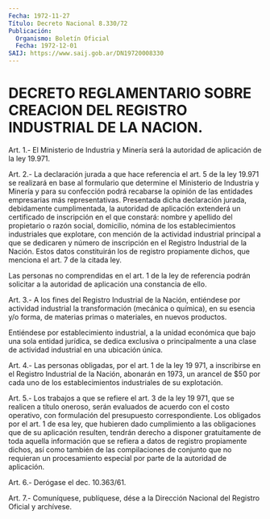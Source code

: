 ```yaml
---
Fecha: 1972-11-27
Título: Decreto Nacional 8.330/72
Publicación:
  Organismo: Boletín Oficial
  Fecha: 1972-12-01
SAIJ: https://www.saij.gob.ar/DN19720008330
---
```

# DECRETO REGLAMENTARIO SOBRE CREACION DEL REGISTRO INDUSTRIAL DE LA NACION.

<a id="1"></a>
Art. 1.- El Ministerio de Industria y Minería será la autoridad de aplicación de la ley 19.971.

<a id="2"></a>
Art. 2.- La declaración jurada a que hace referencia el art. 5 de la  ley  19.971 se realizará en base al formulario que determine el Ministerio  de  Industria  y  Minería y para su confección podrá recabarse la opinión de las entidades empresarias más representativas. Presentada dicha  declaración  jurada, debidamente cumplimentada, la autoridad de aplicación extenderá  un certificado de    inscripción  en  el  que  constará:  nombre  y  apellido  del propietario o razón social, domicilio, nómina de los establecimientos  industriales  que  explotare,  con  mención de la actividad  industrial  principal  a  que  se dedicaren y número  de inscripción  en el Registro Industrial de la  Nación.  Estos  datos constituirán los  de  registro  propiamente dichos, que menciona el art. 7 de la citada ley.

Las personas no comprendidas en el  art.  1 de la ley de referencia podrán  solicitar a la autoridad de aplicación  una  constancia  de ello.

<a id="3"></a>
Art.  3.-  A  los  fines del Registro Industrial de la Nación, entiéndese por actividad  industrial  la transformación (mecánica o química), en su esencia y/o forma, de materias primas o materiales, en nuevos productos.

Entiéndese por establecimiento industrial,  a  la  unidad económica que  bajo  una  sola  entidad  jurídica,  se  dedica  exclusiva   o principalmente    a  una  clase  de  actividad  industrial  en  una ubicación única.

<a id="4"></a>
Art.  4.-  Las  personas obligadas, por el art. 1 de la ley 19 971,  a  inscribirse  en  el  Registro  Industrial  de  la  Nación, abonarán en 1973, un arancel de $50 por cada uno de los establecimientos industriales de su explotación.

<a id="5"></a>
Art.  5.- Los trabajos a que se refiere el art. 3 de la ley 19 971, que se  realicen  a título oneroso, serán evaluados de acuerdo con el costo operativo, con formulación del presupuesto correspondiente. Los obligados  por  el  art.  1  de  esa  ley, que hubieren  dado cumplimiento a las obligaciones que de su aplicación resulten, tendrán  derecho a disponer gratuitamente de toda aquella información que se refiera  a datos de registro propiamente dichos, así como también de las compilaciones  de conjunto que no requieran un procesamiento especial por parte de la  autoridad de aplicación.

<a id="6"></a>
Art. 6.- Derógase el dec. 10.363/61.

<a id="7"></a>
Art. 7.- Comuníquese, publíquese, dése a la Dirección Nacional del Registro Oficial y archívese.